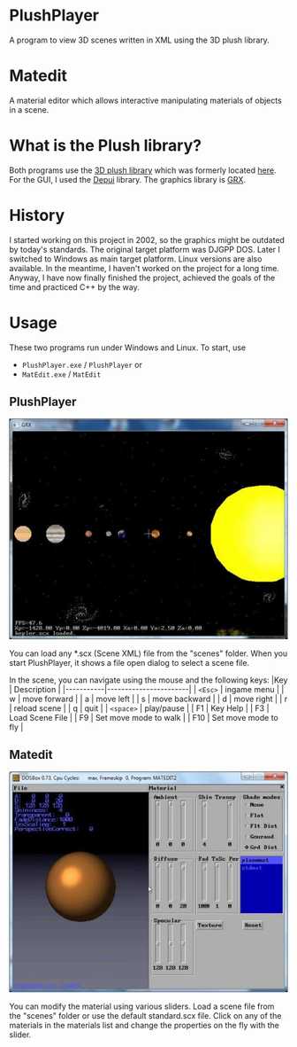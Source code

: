 # PlushPlayer
A program to view 3D scenes written in XML using the 3D plush library.

# Matedit
A material editor which allows interactive manipulating materials of objects in a scene.  

# What is the Plush library?
Both programs use the [3D plush library](/plush/pl_api.html) which was formerly located [here](http://www.nullsoft.com/free/plush/). For the GUI, I used the [Depui](/depui/homepage/depui.htm) library. The graphics library is [GRX](/contrib/grx248/doc/grx248um.html).

# History
I started working on this project in 2002, so the graphics might be outdated by today's standards. The original target platform was DJGPP DOS. Later I switched to Windows as main target platform. Linux versions are also available. In the meantime, I haven't worked on the project for a long time. Anyway, I have now finally finished the project, achieved the goals of the time and practiced C++ by the way.


# Usage
These two programs run under Windows and Linux.
To start, use

- `PlushPlayer.exe` / `PlushPlayer` or
- `MatEdit.exe` / `MatEdit`


## PlushPlayer
![PlushPlayer with kepler.scx](/assets/img/3.jpeg)

You can load any *.scx (Scene XML) file from the "scenes" folder.
When you start PlushPlayer, it shows a file open dialog to select a scene file.

In the scene, you can navigate using the mouse and the following keys:
|Key        | Description           |
|-----------|-----------------------|
| `<Esc>`   | ingame menu           |
| w         | move forward          |
| a         | move left             |
| s         | move backward         |
| d         | move right            |
| r         | reload scene          |
| q         | quit                  |
| `<space>` | play/pause            |
| F1        | Key Help              |
| F3        | Load Scene File       |
| F9        | Set move mode to walk |
| F10       | Set move mode to fly  |

## Matedit
![Matedit with standard.scx](/assets/img/1.jpeg)

You can modify the material using various sliders. Load a scene file from the "scenes" folder or use the default standard.scx file. 
Click on any of the materials in the materials list and change the properties on the fly with the slider.